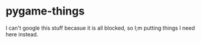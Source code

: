 # pygame-things

I can't google this stuff becasue it is all blocked, so I;m putting things I need here instead.